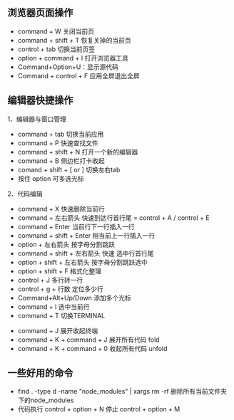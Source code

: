 ## 浏览器页面操作
- command + W 关闭当前页
- command + shift + T 恢复关掉的当前页
- control + tab 切换当前页签
- option + command + I 打开浏览器工具
- Command+Option+U：显示源代码
- Command + control + F 应用全屏退出全屏

## 编辑器快捷操作

1、编辑器与窗口管理

- command + tab 切换当前应用
- command + P 快速查找文件
- command + shift + N 打开一个新的编辑器
- command + B 侧边栏打卡收起
- comand + shift + [ or ] 切换左右tab
- 按住 option 可多选光标

2、代码编辑

- command + X 快速删除当前行
- command + 左右箭头 快速到达行首行尾 = control + A / control + E
- command + Enter 当前行下一行插入一行
- command + shift + Enter 相当前上一行插入一行
- option + 左右箭头 按字母分割跳跃
- command + shift + 左右箭头 快速 选中行首行尾
- option + shift + 左右箭头 按字母分割跳跃选中
- option + shift + F 格式化整理
- control + J 多行转一行
- control + g + 行数 定位多少行
- Command+Alt+Up/Down 添加多个光标
- command + l 选中当前行
- command + T 切换TERMINAL
<!-- - command + K 展开收起当前代码块
- command + J 多行合一行 -->
- command + J 展开收起终端
- command + K  + command + J  展开所有代码 fold
- command + K  + command + 0  收起所有代码 unfold


## 一些好用的命令
- find . -type d -name "node_modules" | xargs rm -rf 删除所有当前文件夹下的node_modules
- 代码执行 control + option + N  停止  control + option + M